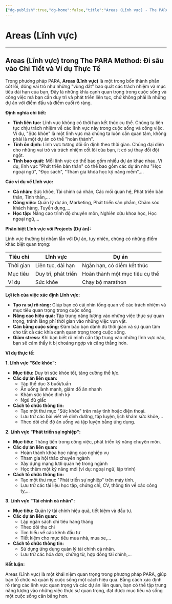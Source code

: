 ```yaml
---
{"dg-publish":true,"dg-home":false,"title":"Areas (Lĩnh vực) - The PARA Method","date":"2025-01-31","tags":["sach","sach/the-para-method"],"dg-path":"Books/05 - The PARA Method/3 - Areas - Lĩnh vực.md","permalink":"/books/05-the-para-method/3-areas-linh-vuc/","dgPassFrontmatter":true,"updated":"2025-02-23T08:13:56.439+07:00"}
---
```


# Areas (Lĩnh vực)
---
## Areas (Lĩnh vực) trong The PARA Method: Đi sâu vào Chi Tiết và Ví dụ Thực Tế

Trong phương pháp PARA, **Areas (Lĩnh vực)** là một trong bốn thành phần cốt lõi, đóng vai trò như những "vùng đất" bao quát các trách nhiệm và mục tiêu dài hạn của bạn. Đây là những khía cạnh quan trọng trong cuộc sống và công việc mà bạn cần duy trì và phát triển liên tục, chứ không phải là những dự án với điểm đầu và điểm cuối rõ ràng.

**Định nghĩa chi tiết:**

- **Tính liên tục:** Lĩnh vực không có thời hạn kết thúc cụ thể. Chúng ta liên tục chịu trách nhiệm về các lĩnh vực này trong cuộc sống và công việc. Ví dụ, "Sức khỏe" là một lĩnh vực mà chúng ta luôn cần quan tâm, không phải là một dự án có thể "hoàn thành".
- **Tính ổn định:** Lĩnh vực tương đối ổn định theo thời gian. Chúng đại diện cho những vai trò và trách nhiệm cốt lõi của bạn, ít có sự thay đổi đột ngột.
- **Tính bao quát:** Mỗi lĩnh vực có thể bao gồm nhiều dự án khác nhau. Ví dụ, lĩnh vực "Phát triển bản thân" có thể bao gồm các dự án như "Học ngoại ngữ", "Đọc sách", "Tham gia khóa học kỹ năng mềm",...

**Các ví dụ về Lĩnh vực:**

- **Cá nhân:** Sức khỏe, Tài chính cá nhân, Các mối quan hệ, Phát triển bản thân, Tinh thần,...
- **Công việc:** Quản lý dự án, Marketing, Phát triển sản phẩm, Chăm sóc khách hàng, Tuyển dụng,...
- **Học tập:** Nâng cao trình độ chuyên môn, Nghiên cứu khoa học, Học ngoại ngữ,...

**Phân biệt Lĩnh vực với Projects (Dự án):**

Lĩnh vực thường bị nhầm lẫn với Dự án, tuy nhiên, chúng có những điểm khác biệt quan trọng:

|Tiêu chí|Lĩnh vực|Dự án|
|---|---|---|
|Thời gian|Liên tục, dài hạn|Ngắn hạn, có điểm kết thúc|
|Mục tiêu|Duy trì, phát triển|Hoàn thành một mục tiêu cụ thể|
|Ví dụ|Sức khỏe|Chạy bộ marathon|

**Lợi ích của việc xác định Lĩnh vực:**

- **Tạo ra sự rõ ràng:** Giúp bạn có cái nhìn tổng quan về các trách nhiệm và mục tiêu quan trọng trong cuộc sống.
- **Nâng cao hiệu quả:** Tập trung năng lượng vào những việc thực sự quan trọng, tránh lãng phí thời gian vào những việc vụn vặt.
- **Cân bằng cuộc sống:** Đảm bảo bạn dành đủ thời gian và sự quan tâm cho tất cả các khía cạnh quan trọng trong cuộc sống.
- **Giảm stress:** Khi bạn biết rõ mình cần tập trung vào những lĩnh vực nào, bạn sẽ cảm thấy ít bị choáng ngợp và căng thẳng hơn.

**Ví dụ thực tế:**

**1. Lĩnh vực "Sức khỏe":**

- **Mục tiêu:** Duy trì sức khỏe tốt, tăng cường thể lực.
- **Các dự án liên quan:**
    - Tập thể dục 3 buổi/tuần
    - Ăn uống lành mạnh, giảm đồ ăn nhanh
    - Khám sức khỏe định kỳ
    - Ngủ đủ giấc
- **Cách tổ chức thông tin:**
    - Tạo một thư mục "Sức khỏe" trên máy tính hoặc điện thoại.
    - Lưu trữ các bài viết về dinh dưỡng, tập luyện, lịch khám sức khỏe,...
    - Theo dõi chế độ ăn uống và tập luyện bằng ứng dụng.

**2. Lĩnh vực "Phát triển sự nghiệp":**

- **Mục tiêu:** Thăng tiến trong công việc, phát triển kỹ năng chuyên môn.
- **Các dự án liên quan:**
    - Hoàn thành khóa học nâng cao nghiệp vụ
    - Tham gia hội thảo chuyên ngành
    - Xây dựng mạng lưới quan hệ trong ngành
    - Học thêm một kỹ năng mới (ví dụ: ngoại ngữ, lập trình)
- **Cách tổ chức thông tin:**
    - Tạo một thư mục "Phát triển sự nghiệp" trên máy tính.
    - Lưu trữ các tài liệu học tập, chứng chỉ, CV, thông tin về các công ty,...

**3. Lĩnh vực "Tài chính cá nhân":**

- **Mục tiêu:** Quản lý tài chính hiệu quả, tiết kiệm và đầu tư.
- **Các dự án liên quan:**
    - Lập ngân sách chi tiêu hàng tháng
    - Theo dõi thu chi
    - Tìm hiểu về các kênh đầu tư
    - Tiết kiệm cho mục tiêu mua nhà, mua xe,...
- **Cách tổ chức thông tin:**
    - Sử dụng ứng dụng quản lý tài chính cá nhân.
    - Lưu trữ các hóa đơn, chứng từ, hợp đồng tài chính,...

**Kết luận:**

Areas (Lĩnh vực) là một khái niệm quan trọng trong phương pháp PARA, giúp bạn tổ chức và quản lý cuộc sống một cách hiệu quả. Bằng cách xác định rõ ràng các lĩnh vực quan trọng và các dự án liên quan, bạn có thể tập trung năng lượng vào những việc thực sự quan trọng, đạt được mục tiêu và sống một cuộc sống cân bằng hơn.